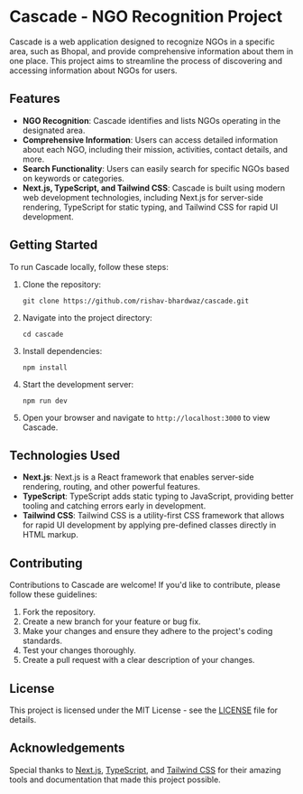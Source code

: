 # Cascade - NGO Recognition Project

Cascade is a web application designed to recognize NGOs in a specific area, such as Bhopal, and provide comprehensive information about them in one place. This project aims to streamline the process of discovering and accessing information about NGOs for users.

## Features

- **NGO Recognition**: Cascade identifies and lists NGOs operating in the designated area.
- **Comprehensive Information**: Users can access detailed information about each NGO, including their mission, activities, contact details, and more.
- **Search Functionality**: Users can easily search for specific NGOs based on keywords or categories.
- **Next.js, TypeScript, and Tailwind CSS**: Cascade is built using modern web development technologies, including Next.js for server-side rendering, TypeScript for static typing, and Tailwind CSS for rapid UI development.

## Getting Started

To run Cascade locally, follow these steps:

1. Clone the repository:

   ```
   git clone https://github.com/rishav-bhardwaz/cascade.git
   ```

2. Navigate into the project directory:

   ```
   cd cascade
   ```

3. Install dependencies:

   ```
   npm install
   ```

4. Start the development server:

   ```
   npm run dev
   ```

5. Open your browser and navigate to `http://localhost:3000` to view Cascade.

## Technologies Used

- **Next.js**: Next.js is a React framework that enables server-side rendering, routing, and other powerful features.
- **TypeScript**: TypeScript adds static typing to JavaScript, providing better tooling and catching errors early in development.
- **Tailwind CSS**: Tailwind CSS is a utility-first CSS framework that allows for rapid UI development by applying pre-defined classes directly in HTML markup.

## Contributing

Contributions to Cascade are welcome! If you'd like to contribute, please follow these guidelines:

1. Fork the repository.
2. Create a new branch for your feature or bug fix.
3. Make your changes and ensure they adhere to the project's coding standards.
4. Test your changes thoroughly.
5. Create a pull request with a clear description of your changes.

## License

This project is licensed under the MIT License - see the [LICENSE](LICENSE) file for details.



## Acknowledgements

Special thanks to [Next.js](https://nextjs.org/), [TypeScript](https://www.typescriptlang.org/), and [Tailwind CSS](https://tailwindcss.com/) for their amazing tools and documentation that made this project possible.
